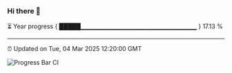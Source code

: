 ### Hi there 👋

⏳ Year progress { █████▁▁▁▁▁▁▁▁▁▁▁▁▁▁▁▁▁▁▁▁▁▁▁▁▁ } 17.13 %

---

⏰ Updated on Tue, 04 Mar 2025 12:20:00 GMT

![Progress Bar CI](https://github.com/Shyam-Makwana/GitHub-Actions-Demo/workflows/Progress%20Bar%20CI/badge.svg)
